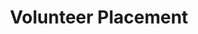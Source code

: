 ---
title: Volunteer Placement
description: Flexible placement system and volunteer movement management
---